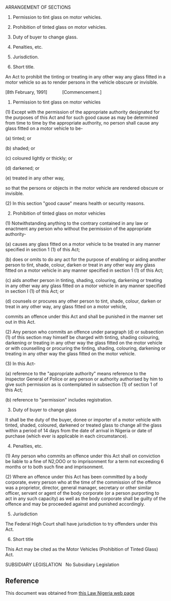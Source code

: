 # 

ARRANGEMENT OF SECTIONS

1. Permission to tint glass on motor vehicles.

2. Prohibition of tinted glass on motor vehicles.

3. Duty of buyer to change glass.

4. Penalties, etc.

5. Jurisdiction.

6. Short title.

An Act to prohibit the tinting or treating in any other way any glass fitted in a motor vehicle so as to render persons in the vehicle obscure or invisible.

[8th February, 1991]            [Commencement.]

1. Permission to tint glass on motor vehicles

(1) Except with the permission of the appropriate authority designated for the purposes of this Act and for such good cause as may be determined from time to time by the appropriate authority, no person shall cause any glass fitted on a motor vehicle to be-

(a) tinted; or

(b) shaded; or

(c) coloured lightly or thickly; or

(d) darkened; or

(e) treated in any other way,

so that the persons or objects in the motor vehicle are rendered obscure or invisible.

(2) In this section "good cause" means health or security reasons.

2. Prohibition of tinted glass on motor vehicles

(1) Notwithstanding anything to the contrary contained in any law or enactment any person who without the permission of the appropriate authority-

(a) causes any glass fitted on a motor vehicle to be treated in any manner specified in section 1 (1) of this Act;

(b) does or omits to do any act for the purpose of enabling or aiding another person to tint, shade, colour, darken or treat in any other way any glass fitted on a motor vehicle in any manner specified in section 1 (1) of this Act;

(c) aids another person in tinting, shading, colouring, darkening or treating in any other way any glass fitted on a motor vehicle in any manner specified in section I (1) of this Act; or

(d) counsels or procures any other person to tint, shade, colour, darken or treat in any other way, any glass fitted on a motor vehicle,

commits an offence under this Act and shall be punished in the manner set out in this Act.

(2) Any person who commits an offence under paragraph (d) or subsection (1) of this section may himself be charged with tinting, shading colouring, darkening or treating in any other way the glass fitted on the motor vehicle or with counselling or procuring the tinting, shading, colouring, darkening or treating in any other way the glass fitted on the motor vehicle.

(3) In this Act-

(a) reference to the "appropriate authority" means reference to the lnspector General of Police or any person or authority authorised by him to give such permission as is contemplated in subsection (1) of section 1 of this Act;

(b) reference to "permission" includes registration.

3. Duty of buyer to change glass

It shall be the duty of the buyer, donee or importer of a motor vehicle with tinted, shaded, coloured, darkened or treated glass to change all the glass within a period of 14 days from the date of arrival in Nigeria or date of purchase (which ever is applicable in each circumstance).

4. Penalties, etc.

(1) Any person who commits an offence under this Act shall on conviction be liable to a fine of N2,OOO or to imprisonment for a term not exceeding 6 months or to both such fine and imprisonment.

(2) Where an offence under this Act has been committed by a body corporate, every person who at the time of the commission of the offence was a proprietor, director, general manager, secretary or other similar officer, servant or agent of the body corporate (or a person purporting to act in any such capacity) as well as the body corporate shall be guilty of the offence and may be proceeded against and punished accordingly.

5. Jurisdiction

The Federal High Court shall have jurisdiction to try offenders under this Act.

6. Short title

This Act may be cited as the Motor Vehicles (Prohibition of Tinted Glass) Act.

SUBSIDIARY LEGISLATION   No Subsidiary Legislation

## Reference

This document was obtained from [this Law Nigeria web page](http://www.lawnigeria.com/LFN/M/Motor-Vehicles%28Prohibition-of-Tinted-Glass%29Act.php)
